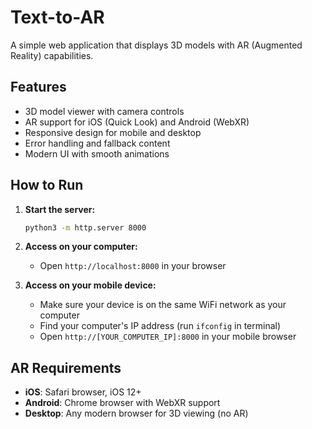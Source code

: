# Text-to-AR

A simple web application that displays 3D models with AR (Augmented Reality) capabilities.

## Features

- 3D model viewer with camera controls
- AR support for iOS (Quick Look) and Android (WebXR)
- Responsive design for mobile and desktop
- Error handling and fallback content
- Modern UI with smooth animations

## How to Run

1. **Start the server:**
   ```bash
   python3 -m http.server 8000
   ```

2. **Access on your computer:**
   - Open `http://localhost:8000` in your browser

3. **Access on your mobile device:**
   - Make sure your device is on the same WiFi network as your computer
   - Find your computer's IP address (run `ifconfig` in terminal)
   - Open `http://[YOUR_COMPUTER_IP]:8000` in your mobile browser

## AR Requirements

- **iOS**: Safari browser, iOS 12+
- **Android**: Chrome browser with WebXR support
- **Desktop**: Any modern browser for 3D viewing (no AR)
